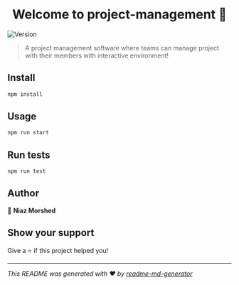 <h1 align="center">Welcome to project-management 👋</h1>
<p>
  <img alt="Version" src="https://img.shields.io/badge/version-0.1.0-blue.svg?cacheSeconds=2592000" />
</p>

> A project management software where teams can manage project with their members with interactive environment!

## Install

```sh
npm install
```

## Usage

```sh
npm run start
```

## Run tests

```sh
npm run test
```

## Author

👤 **Niaz Morshed**


## Show your support

Give a ⭐️ if this project helped you!

***
_This README was generated with ❤️ by [readme-md-generator](https://github.com/kefranabg/readme-md-generator)_